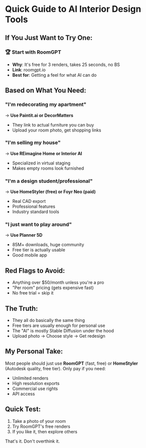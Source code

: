 # Quick Guide to AI Interior Design Tools

## If You Just Want to Try One:

### 🏆 Start with RoomGPT
- **Why**: It's free for 3 renders, takes 25 seconds, no BS
- **Link**: roomgpt.io
- **Best for**: Getting a feel for what AI can do

## Based on What You Need:

### "I'm redecorating my apartment"
→ **Use Paintit.ai or DecorMatters**
- They link to actual furniture you can buy
- Upload your room photo, get shopping links

### "I'm selling my house"  
→ **Use REimagine Home or Interior AI**
- Specialized in virtual staging
- Makes empty rooms look furnished

### "I'm a design student/professional"
→ **Use HomeStyler (free) or Foyr Neo (paid)**
- Real CAD export
- Professional features
- Industry standard tools

### "I just want to play around"
→ **Use Planner 5D**
- 85M+ downloads, huge community
- Free tier is actually usable
- Good mobile app

## Red Flags to Avoid:
- Anything over $50/month unless you're a pro
- "Per room" pricing (gets expensive fast)
- No free trial = skip it

## The Truth:
- They all do basically the same thing
- Free tiers are usually enough for personal use
- The "AI" is mostly Stable Diffusion under the hood
- Upload photo → Choose style → Get redesign

## My Personal Take:
Most people should just use **RoomGPT** (fast, free) or **HomeStyler** (Autodesk quality, free tier). Only pay if you need:
- Unlimited renders
- High resolution exports
- Commercial use rights
- API access

## Quick Test:
1. Take a photo of your room
2. Try RoomGPT's free renders
3. If you like it, then explore others

That's it. Don't overthink it.